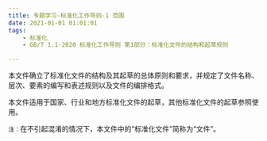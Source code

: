 ```yaml
---
title: 专题学习-标准化工作导则-1 范围
date: 2021-01-01 01:01:01
tags: 
	- 标准化
	- GB/T 1.1-2020 标准化工作导则 第1部分：标准化文件的结构和起草规则

---
```




本文件确立了标准化文件的结构及其起草的总体原则和要求，并规定了文件名称、层次、要素的编写和表述规则以及文件的编排格式。

本文件适用于国家、行业和地方标准化文件的起草，其他标准化文件的起草参照使用。

`注：`在不引起混淆的情况下，本文件中的“标准化文件”简称为“文件”。
